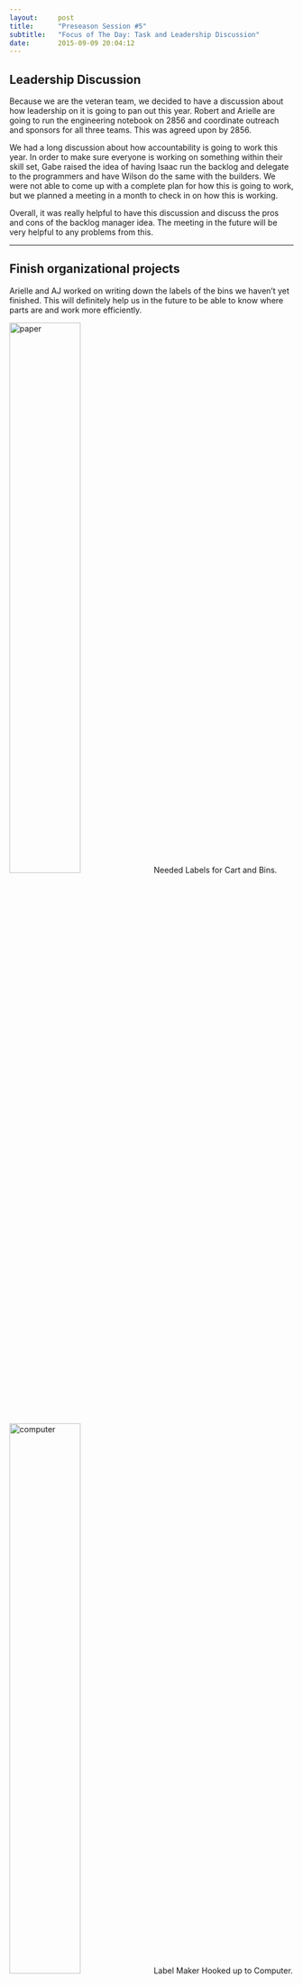 ```yaml
---
layout:     post
title:      "Preseason Session #5"
subtitle:   "Focus of The Day: Task and Leadership Discussion"
date:       2015-09-09 20:04:12
---
```


<h2>Leadership Discussion</h2>

<p>Because we are the veteran team, we decided to have a discussion about how leadership on it is going to pan out this year. Robert and Arielle are going to run the engineering notebook on 2856 and coordinate outreach and sponsors for all three teams. This was agreed upon by 2856. 
</p>

<p>We had a long discussion about how accountability is going to work this year. In order to make sure everyone is working on something within their skill set, Gabe raised the idea of having Isaac run the backlog and delegate to the programmers and have Wilson do the same with the builders. We were not able to come up with a complete plan for how this is going to work, but we planned a meeting in a month to check in on how this is working. </p>

<p>Overall, it was really helpful to have this discussion and discuss the pros and cons of the backlog manager idea. The meeting in the future will be very helpful to any problems from this.</p>

<hr>

<h2>Finish organizational projects</h2>

<p>Arielle and AJ worked on writing down the labels of the bins we haven’t yet finished. This will definitely help us in the future to be able to know where parts are and work more efficiently.</p>

<img src="{{ site.baseurl }}/img/prepost5-1.jpg" alt="paper" width="50%">
<span style="text-align: left;" class="caption text-muted">Needed Labels for Cart and Bins.</span>
<img src="{{ site.baseurl }}/img/post5-2.jpg" alt="computer" width="50%">
<span style="text-align: left;" class="caption text-muted">Label Maker Hooked up to Computer.</span>

<hr>

<h2>Finish computer for laser printer</h2>

<p>Armon and Wilson built a computer for the laser printer. Previously, the computer wasn’t in a very good case and it wasn’t safe. The team bought a new case and worked on disassembling and reassembling the computer in the new case.</p>

<p>However, they ran into some problems. For example, the board kept shorting out because the bottom of the motherboard was touching the metal of the case. They put spacers in the computer in order to fix this.</p>

<p>It is now in great working order!</p>

<img src="{{ site.baseurl }}/img/prepost5-3.jpg" alt="computer" width="50%">
<span style="text-align: left;" class="caption text-muted">Newly Built Computer For The Laser Cutter.</span>
